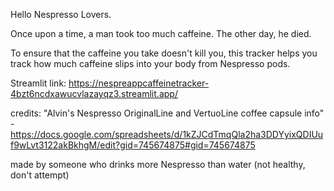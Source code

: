Hello Nespresso Lovers.

Once upon a time, a man took too much caffeine. The other day, he died.

To ensure that the caffeine you take doesn't kill you, this tracker helps you track how much caffeine slips into your body from Nespresso pods. 

Streamlit link: https://nespreappcaffeinetracker-4bzt6ncdxawucvlazayqz3.streamlit.app/

credits: "Alvin's Nespresso OriginalLine and VertuoLine coffee capsule info" - https://docs.google.com/spreadsheets/d/1kZJCdTmqQla2ha3DDYyixQDIUuf9wLvt3122akBkhgM/edit?gid=745674875#gid=745674875

made by someone who drinks more Nespresso than water (not healthy, don't attempt)
